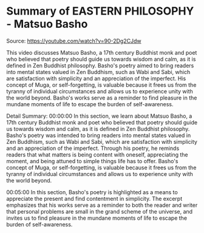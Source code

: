 # Summary of EASTERN PHILOSOPHY - Matsuo Basho

Source: https://youtube.com/watch?v=90-2Dg2CJdw

This video discusses Matsuo Basho, a 17th century Buddhist monk and poet who believed that poetry should guide us towards wisdom and calm, as it is defined in Zen Buddhist philosophy. Basho's poetry aimed to bring readers into mental states valued in Zen Buddhism, such as Wabi and Sabi, which are satisfaction with simplicity and an appreciation of the imperfect. His concept of Muga, or self-forgetting, is valuable because it frees us from the tyranny of individual circumstances and allows us to experience unity with the world beyond. Basho's works serve as a reminder to find pleasure in the mundane moments of life to escape the burden of self-awareness.

Detail Summary: 
00:00:00
In this section, we learn about Matsuo Basho, a 17th century Buddhist monk and poet who believed that poetry should guide us towards wisdom and calm, as it is defined in Zen Buddhist philosophy. Basho's poetry was intended to bring readers into mental states valued in Zen Buddhism, such as Wabi and Sabi, which are satisfaction with simplicity and an appreciation of the imperfect. Through his poetry, he reminds readers that what matters is being content with oneself, appreciating the moment, and being attuned to simple things life has to offer. Basho's concept of Muga, or self-forgetting, is valuable because it frees us from the tyranny of individual circumstances and allows us to experience unity with the world beyond.

00:05:00
In this section, Basho's poetry is highlighted as a means to appreciate the present and find contentment in simplicity. The excerpt emphasizes that his works serve as a reminder to both the reader and writer that personal problems are small in the grand scheme of the universe, and invites us to find pleasure in the mundane moments of life to escape the burden of self-awareness.

